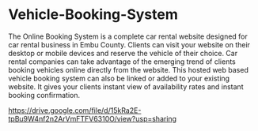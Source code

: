 # Vehicle-Booking-System

The Online Booking System is a complete car rental website designed for car rental business in Embu County. Clients can visit your website on their desktop or mobile devices and reserve the vehicle of their choice. Car rental companies can take advantage of the emerging trend of clients booking vehicles online directly from the website. This hosted web based vehicle booking system can also be linked or added to your existing website. It gives your clients instant view of availability rates and instant booking confirmation.



https://drive.google.com/file/d/15kRa2E-tpBu9W4nf2n2ArVmFTFV6310O/view?usp=sharing



















